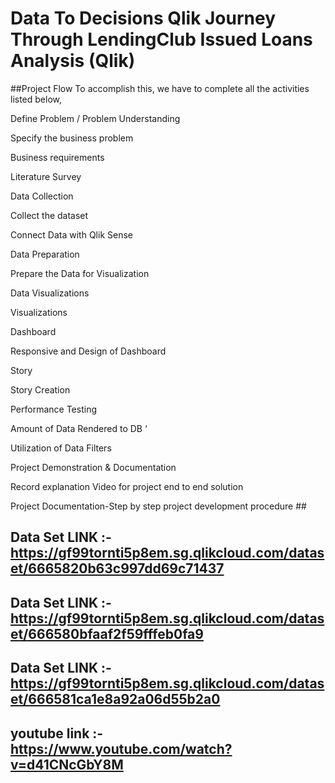 # Data To Decisions Qlik Journey Through LendingClub Issued Loans Analysis (Qlik) #

##Project Flow
To accomplish this, we have to complete all the activities listed below,

Define Problem / Problem Understanding

Specify the business problem

Business requirements

Literature Survey

Data Collection 

Collect the dataset

Connect Data with Qlik Sense

Data Preparation

Prepare the Data for Visualization

Data Visualizations

Visualizations

Dashboard

Responsive and Design of Dashboard

Story

Story Creation

Performance Testing 

Amount of Data Rendered to DB ‘

Utilization of Data Filters

Project Demonstration & Documentation

Record explanation Video for project end to end solution

Project Documentation-Step by step project development procedure ##

## Data Set LINK :- https://gf99tornti5p8em.sg.qlikcloud.com/dataset/6665820b63c997dd69c71437 ##
## Data Set LINK :-https://gf99tornti5p8em.sg.qlikcloud.com/dataset/666580bfaaf2f59fffeb0fa9 ##
## Data Set LINK :-https://gf99tornti5p8em.sg.qlikcloud.com/dataset/666581ca1e8a92a06d55b2a0 ##

## youtube link :- https://www.youtube.com/watch?v=d41CNcGbY8M ##

